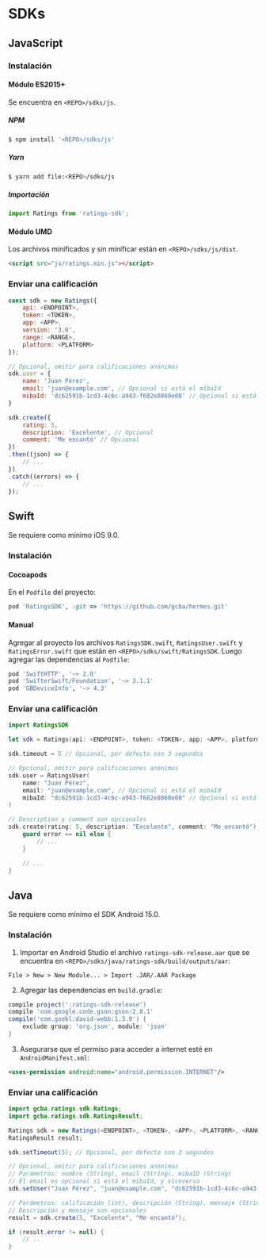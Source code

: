 # SDKs

## JavaScript

### Instalación

#### Módulo ES2015+

Se encuentra en `<REPO>/sdks/js`.

##### NPM

```bash
$ npm install '<REPO>/sdks/js'
```

##### Yarn

```bash
$ yarn add file:<REPO>/sdks/js
```

##### Importación

```javascript
import Ratings from 'ratings-sdk';
```

#### Módulo UMD

Los archivos minificados y sin minificar están en `<REPO>/sdks/js/dist`.

```html
<script src="js/ratings.min.js"></script>
```

### Enviar una calificación

```javascript
const sdk = new Ratings({
    api: <ENDPOINT>,
    token: <TOKEN>,
    app: <APP>,
    version: '3.0',
    range: <RANGE>,
    platform: <PLATFORM>
});

// Opcional, omitir para calificaciones anónimas
sdk.user = {
    name: 'Juan Pérez',
    email: 'juan@example.com', // Opcional si está el mibaId
    mibaId: 'dc62591b-1cd3-4c6c-a943-f682e8860e08' // Opcional si está el email
}

sdk.create({
    rating: 5,
    description: 'Excelente', // Opcional
    comment: 'Me encantó' // Opcional
})
.then((json) => {
    // ...
})
.catch((errors) => {
    // ...
});
```

## Swift

Se requiere como mínimo iOS 9.0.

### Instalación

#### Cocoapods

En el `Podfile` del proyecto:

```ruby
pod 'RatingsSDK', :git => 'https://github.com/gcba/hermes.git'
```

#### Manual

Agregar al proyecto los archivos `RatingsSDK.swift`, `RatingsUser.swift` y `RatingsError.swift` que están en `<REPO>/sdks/swift/RatingsSDK`. Luego agregar las dependencias al `Podfile`:

```ruby
pod 'SwiftHTTP', '~> 2.0'
pod 'SwifterSwift/Foundation', '~> 3.1.1'
pod 'GBDeviceInfo', '~> 4.3'
```

### Enviar una calificación

```swift
import RatingsSDK
```

```swift
let sdk = Ratings(api: <ENDPOINT>, token: <TOKEN>, app: <APP>, platform: <PLATFORM>, range: <RANGE>)

sdk.timeout = 5 // Opcional, por defecto son 3 segundos

// Opcional, omitir para calificaciones anónimas
sdk.user = RatingsUser(
    name: "Juan Pérez",
    email: "juan@example.com", // Opcional si está el mibaId
    mibaId: "dc62591b-1cd3-4c6c-a943-f682e8860e08" // Opcional si está el email
)

// Description y comment son opcionales
sdk.create(rating: 5, description: "Excelente", comment: "Me encantó") { response, error in
    guard error == nil else {
        // ...
    }

    // ...
}
```

## Java

Se requiere como mínimo el SDK Android 15.0.

### Instalación

1. Importar en Android Studio el archivo `ratings-sdk-release.aar` que se encuentra en `<REPO>/sdks/java/ratings-sdk/build/outputs/aar`:
```
File > New > New Module... > Import .JAR/.AAR Package
```

2. Agregar las dependencias en `build.gradle`:
```groovy
compile project(':ratings-sdk-release')
compile 'com.google.code.gson:gson:2.8.1'
compile('com.goebl:david-webb:1.3.0') {
    exclude group: 'org.json', module: 'json'
}
```

3. Asegurarse que el permiso para acceder a internet esté en `AndroidManifest.xml`:
```xml
<uses-permission android:name="android.permission.INTERNET"/>
```

### Enviar una calificación

```java
import gcba.ratings.sdk.Ratings;
import gcba.ratings.sdk.RatingsResult;
```
```java
Ratings sdk = new Ratings(<ENDPOINT>, <TOKEN>, <APP>, <PLATFORM>, <RANGE>);
RatingsResult result;

sdk.setTimeout(5); // Opcional, por defecto son 3 segundos

// Opcional, omitir para calificaciones anónimas
// Parámetros: nombre (String), email (String), mibaID (String)
// El email es opcional si está el mibaId, y viceversa
sdk.setUser("Juan Pérez", "juan@example.com", "dc62591b-1cd3-4c6c-a943-f682e8860e08");

// Parámetros: calificación (int), descripción (String), mensaje (String)
// Descripción y mensaje son opcionales
result = sdk.create(5, "Excelente", "Me encantó");

if (result.error != null) {
    // ..
}
```
